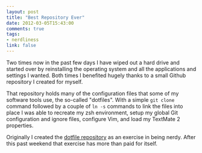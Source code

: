 ```yaml
---
layout: post
title: "Best Repository Ever"
date: 2012-03-05T15:43:00
comments: true
tags:
- nerdliness
link: false
---
```

Two times now in the past few days I have wiped out a hard drive and started over by reinstalling the operating system and all the applications and settings I wanted. Both times I benefited hugely thanks to a small Github repository I created for myself.

That repository holds many of the configuration files that some of my software tools use, the so-called "dotfiles". With a simple `git clone` command followed by a couple of `ln -s` commands to link the files into place I was able to recreate my zsh environment, setup my global Git configuration and ignore files, configure Vim, and load my TextMate 2 properties. 

Originally I created the [dotfile repository](https://github.com/zan5hin/dotfiles "dotfiles") as an exercise in being nerdy. After this past weekend that exercise has more than paid for itself.

